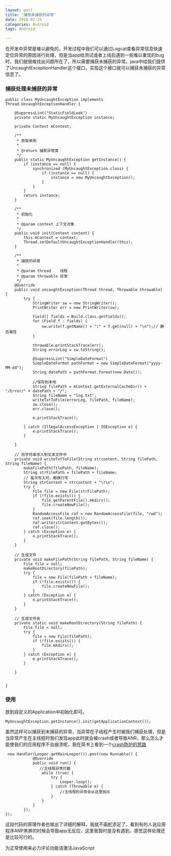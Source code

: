 ```yaml
---
layout: post
title: '捕获未捕获的异常'
date: 2018-07-25
categories: Android
tags: Android

---
```

在开发中异常是难以避免的，开发过程中我们可以通过Logcat查看异常信息快速定位异常的原因进行处理，但是当app给测试或者上线后遇到一些难以重现的bug时，我们就很难找出问题所在了，所以需要捕获未捕获的异常。java中给我们提供了UncaughtExceptionHandler这个接口，实现这个接口就可以捕获未捕获的异常信息了。

### 捕获处理未捕获的异常

```
public class MyUncaughtException implements Thread.UncaughtExceptionHandler {

    @SuppressLint("StaticFieldLeak")
    private static MyUncaughtException instance;

    private Context mContext;

    /**
     * 获取单例
     *
     * @return 捕获异常类
     */
    public static MyUncaughtException getInstance() {
        if (instance == null) {
            synchronized (MyUncaughtException.class) {
                if (instance == null) {
                    instance = new MyUncaughtException();
                }
            }
        }
        return instance;
    }

    /**
     * 初始化
     *
     * @param context 上下文对象
     */
    public void init(Context context) {
        this.mContext = context;
        Thread.setDefaultUncaughtExceptionHandler(this);
    }

    /**
     * 捕获的异常
     *
     * @param thread    线程
     * @param throwable 异常
     */
    @Override
    public void uncaughtException(Thread thread, Throwable throwable) {
        try {
            StringWriter sw = new StringWriter();
            PrintWriter err = new PrintWriter(sw);

            Field[] fields = Build.class.getFields();
            for (Field f : fields) {
                sw.write(f.getName() + ":" + f.get(null) + "\n");// 静态属性
            }

            throwable.printStackTrace(err);
            String errorLog = sw.toString();

            @SuppressLint("SimpleDateFormat")
            SimpleDateFormat pathFormat = new SimpleDateFormat("yyyy-MM-dd");
            String datePath = pathFormat.format(new Date());

            //保存到本地
            String filePath = mContext.getExternalCacheDir() + "/Error/" + datePath + "/";
            String fileName = "log.txt";
            writeTxtToFile(errorLog, filePath, fileName);
            sw.close();
            err.close();  

 			e.printStackTrace();
          
        } catch (IllegalAccessException | IOException e) {
            e.printStackTrace();
        }

    }

    // 将字符串写入到文本文件中
    private void writeTxtToFile(String strcontent, String filePath, String fileName) {
        makeFilePath(filePath, fileName);
        String strFilePath = filePath + fileName;
        // 每次写入时，都换行写
        String strContent = strcontent + "\r\n";
        try {
            File file = new File(strFilePath);
            if (!file.exists()) {
                file.getParentFile().mkdirs();
                file.createNewFile();
            }
            RandomAccessFile raf = new RandomAccessFile(file, "rwd");
            raf.seek(file.length());
            raf.write(strContent.getBytes());
            raf.close();
        } catch (Exception e) {
            e.printStackTrace();
        }
    }

    // 生成文件
    private void makeFilePath(String filePath, String fileName) {
        File file = null;
        makeRootDirectory(filePath);
        try {
            file = new File(filePath + fileName);
            if (!file.exists()) {
                file.createNewFile();
            }
        } catch (Exception e) {
            e.printStackTrace();
        }
    }

    // 生成文件夹
    private static void makeRootDirectory(String filePath) {
        File file = null;
        try {
            file = new File(filePath);
            if (!file.exists()) {
                file.mkdirs();
            }
        } catch (Exception e) {
            e.printStackTrace();
        }

    }


}
```


### 使用
放到自定义的Application中初始化即可。

```android
MyUncaughtException.getInstance().init(getApplicationContext());
```

虽然这样可以捕获到未捕获的异常，当异常在子线程产生时被我们捕获处理，但是当异常产生在主线程时我们发现app此时就会被crash或者导致ANR，那么怎么才能使我们的应用程序不会崩溃呢，我在简书上看到一个[crash防护的思路](https://www.jianshu.com/p/01b69d91a3a8)

```android
 new Handler(Looper.getMainLooper()).post(new Runnable() {
            @Override
            public void run() {
               //主线程异常拦截
                while (true) {
                    try {
                        Looper.loop();
                    } catch (Throwable e) {
                        //主线程的异常会从这里抛出         
                    }
                }
            }
        });    
});
```
这段代码的原理作者也做出了详细的解释，我就不画蛇添足了，看到有的人说应用程序ANP黑屏的时候会导致app无反应，这里我暂时是没有遇到，感觉这样处理还是比较可行的。


<!-- 来必力City版安装代码 -->
<div id="lv-container" data-id="city" data-uid="MTAyMC8zMjU2Ny85MTI4">
<script type="text/javascript">
   (function(d, s) {
   var j, e = d.getElementsByTagName(s)[0];

   if (typeof LivereTower === 'function') { return; }

   j = d.createElement(s);
   j.src = 'https://cdn-city.livere.com/js/embed.dist.js';
   j.async = true;

   e.parentNode.insertBefore(j, e);
   })(document, 'script');
</script>
<noscript> 为正常使用来必力评论功能请激活JavaScript</noscript>
</div>


<!-- City版安装代码已完成 -->
